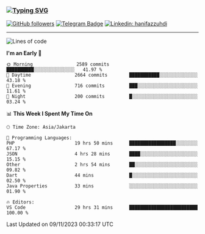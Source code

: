 ### [![Typing SVG](https://readme-typing-svg.herokuapp.com?font=lato&size=22&lines=Hi+There+👋)](https://git.io/typing-svg) 

[![GitHub followers](https://img.shields.io/github/followers/hanifazzuhdi?label=Follow&style=social)](https://github.com/hanifazzuhdi/?tab=follow) 
[![Telegram Badge](https://img.shields.io/badge/-hanif0198-blue?style=social&logo=telegram&link=https://www.t.me/hanif0198/)](https://www.t.me/hanif0198/) 
[![Linkedin: hanifazzuhdi](https://img.shields.io/badge/-hanifazzuhdi-blue?style=flat-square&logo=Linkedin&logoColor=white&link=https://www.linkedin.com/in/hanif-az-zuhdi-69688019b/)](https://www.linkedin.com/in/hanif-az-zuhdi-69688019b/) 

<hr/>

<!--START_SECTION:waka-->
![Lines of code](https://img.shields.io/badge/From%20Hello%20World%20I%27ve%20Written-38.3%20million%20lines%20of%20code-blue)

**I'm an Early 🐤** 

```text
🌞 Morning                2589 commits        ██████████░░░░░░░░░░░░░░░   41.97 % 
🌆 Daytime                2664 commits        ███████████░░░░░░░░░░░░░░   43.18 % 
🌃 Evening                716 commits         ███░░░░░░░░░░░░░░░░░░░░░░   11.61 % 
🌙 Night                  200 commits         █░░░░░░░░░░░░░░░░░░░░░░░░   03.24 % 
```


📊 **This Week I Spent My Time On** 

```text
🕑︎ Time Zone: Asia/Jakarta

💬 Programming Languages: 
PHP                      19 hrs 50 mins      █████████████████░░░░░░░░   67.17 % 
JSON                     4 hrs 28 mins       ████░░░░░░░░░░░░░░░░░░░░░   15.15 % 
Other                    2 hrs 54 mins       ██░░░░░░░░░░░░░░░░░░░░░░░   09.82 % 
Dart                     44 mins             █░░░░░░░░░░░░░░░░░░░░░░░░   02.50 % 
Java Properties          33 mins             ░░░░░░░░░░░░░░░░░░░░░░░░░   01.90 % 

🔥 Editors: 
VS Code                  29 hrs 31 mins      █████████████████████████   100.00 % 
```


 Last Updated on 09/11/2023 00:33:17 UTC
<!--END_SECTION:waka-->
